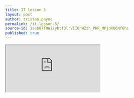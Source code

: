 ```yaml
---
title: IT lesson 5
layout: post
author: tristan.payne
permalink: /it-lesson-5/
source-id: 1zeb87T0Wi2ybtf3lrVIIOnWZzh_PHR_MPjdXU6Nf6hc
published: true
---
```

<iframe src="https://docs.google.com/spreadsheets/d/e/2PACX-1vRtPD41dh_8y8tWhF0FCb5CYTXvQLJvuk80T25V-Get67GH7XZl9d7k9mRD0rh6EC6PiYbXmdP31j_p/pubhtml?widget=true&amp;headers=false"></iframe>

